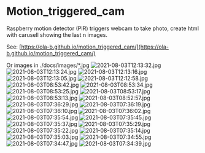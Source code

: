 # Motion_triggered_cam
Raspberry motion detector (PIR) triggers webcam to take photo, create html with carusell showing the last n images.

See: [https://ola-b.github.io/motion_triggered_cam/](https://ola-b.github.io/motion_triggered_cam/)


Or images in ./docs/images/*.jpg
![2021-08-03T12:13:32.jpg](https://github.com/Ola-B/motion_triggered_cam/blob/main/docs/images/2021-08-03T12:13:32.jpg "2021-08-03T12:13:32.jpg")
![2021-08-03T12:13:24.jpg](https://github.com/Ola-B/motion_triggered_cam/blob/main/docs/images/2021-08-03T12:13:24.jpg "2021-08-03T12:13:24.jpg")
![2021-08-03T12:13:16.jpg](https://github.com/Ola-B/motion_triggered_cam/blob/main/docs/images/2021-08-03T12:13:16.jpg "2021-08-03T12:13:16.jpg")
![2021-08-03T12:13:05.jpg](https://github.com/Ola-B/motion_triggered_cam/blob/main/docs/images/2021-08-03T12:13:05.jpg "2021-08-03T12:13:05.jpg")
![2021-08-03T12:12:58.jpg](https://github.com/Ola-B/motion_triggered_cam/blob/main/docs/images/2021-08-03T12:12:58.jpg "2021-08-03T12:12:58.jpg")
![2021-08-03T08:53:42.jpg](https://github.com/Ola-B/motion_triggered_cam/blob/main/docs/images/2021-08-03T08:53:42.jpg "2021-08-03T08:53:42.jpg")
![2021-08-03T08:53:34.jpg](https://github.com/Ola-B/motion_triggered_cam/blob/main/docs/images/2021-08-03T08:53:34.jpg "2021-08-03T08:53:34.jpg")
![2021-08-03T08:53:25.jpg](https://github.com/Ola-B/motion_triggered_cam/blob/main/docs/images/2021-08-03T08:53:25.jpg "2021-08-03T08:53:25.jpg")
![2021-08-03T08:53:17.jpg](https://github.com/Ola-B/motion_triggered_cam/blob/main/docs/images/2021-08-03T08:53:17.jpg "2021-08-03T08:53:17.jpg")
![2021-08-03T08:53:13.jpg](https://github.com/Ola-B/motion_triggered_cam/blob/main/docs/images/2021-08-03T08:53:13.jpg "2021-08-03T08:53:13.jpg")
![2021-08-03T08:52:57.jpg](https://github.com/Ola-B/motion_triggered_cam/blob/main/docs/images/2021-08-03T08:52:57.jpg "2021-08-03T08:52:57.jpg")
![2021-08-03T07:36:29.jpg](https://github.com/Ola-B/motion_triggered_cam/blob/main/docs/images/2021-08-03T07:36:29.jpg "2021-08-03T07:36:29.jpg")
![2021-08-03T07:36:19.jpg](https://github.com/Ola-B/motion_triggered_cam/blob/main/docs/images/2021-08-03T07:36:19.jpg "2021-08-03T07:36:19.jpg")
![2021-08-03T07:36:10.jpg](https://github.com/Ola-B/motion_triggered_cam/blob/main/docs/images/2021-08-03T07:36:10.jpg "2021-08-03T07:36:10.jpg")
![2021-08-03T07:36:02.jpg](https://github.com/Ola-B/motion_triggered_cam/blob/main/docs/images/2021-08-03T07:36:02.jpg "2021-08-03T07:36:02.jpg")
![2021-08-03T07:35:54.jpg](https://github.com/Ola-B/motion_triggered_cam/blob/main/docs/images/2021-08-03T07:35:54.jpg "2021-08-03T07:35:54.jpg")
![2021-08-03T07:35:45.jpg](https://github.com/Ola-B/motion_triggered_cam/blob/main/docs/images/2021-08-03T07:35:45.jpg "2021-08-03T07:35:45.jpg")
![2021-08-03T07:35:37.jpg](https://github.com/Ola-B/motion_triggered_cam/blob/main/docs/images/2021-08-03T07:35:37.jpg "2021-08-03T07:35:37.jpg")
![2021-08-03T07:35:29.jpg](https://github.com/Ola-B/motion_triggered_cam/blob/main/docs/images/2021-08-03T07:35:29.jpg "2021-08-03T07:35:29.jpg")
![2021-08-03T07:35:22.jpg](https://github.com/Ola-B/motion_triggered_cam/blob/main/docs/images/2021-08-03T07:35:22.jpg "2021-08-03T07:35:22.jpg")
![2021-08-03T07:35:14.jpg](https://github.com/Ola-B/motion_triggered_cam/blob/main/docs/images/2021-08-03T07:35:14.jpg "2021-08-03T07:35:14.jpg")
![2021-08-03T07:35:03.jpg](https://github.com/Ola-B/motion_triggered_cam/blob/main/docs/images/2021-08-03T07:35:03.jpg "2021-08-03T07:35:03.jpg")
![2021-08-03T07:34:55.jpg](https://github.com/Ola-B/motion_triggered_cam/blob/main/docs/images/2021-08-03T07:34:55.jpg "2021-08-03T07:34:55.jpg")
![2021-08-03T07:34:47.jpg](https://github.com/Ola-B/motion_triggered_cam/blob/main/docs/images/2021-08-03T07:34:47.jpg "2021-08-03T07:34:47.jpg")
![2021-08-03T07:34:39.jpg](https://github.com/Ola-B/motion_triggered_cam/blob/main/docs/images/2021-08-03T07:34:39.jpg "2021-08-03T07:34:39.jpg")
